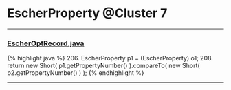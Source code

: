 # EscherProperty @Cluster 7

***

### [EscherOptRecord.java](https://searchcode.com/codesearch/view/15642604/)
{% highlight java %}
206. EscherProperty p1 = (EscherProperty) o1;
208. return new Short( p1.getPropertyNumber() ).compareTo( new Short( p2.getPropertyNumber() ) );
{% endhighlight %}

***

